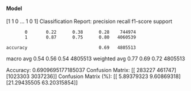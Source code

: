 #### Model
[1 1 0 ... 1 0 1]
Classification Report:
              precision    recall  f1-score   support

           0       0.22      0.38      0.28    744974
           1       0.87      0.75      0.80   4060539

    accuracy                           0.69   4805513
   macro avg       0.54      0.56      0.54   4805513
weighted avg       0.77      0.69      0.72   4805513

Accuracy: 0.6909695177185037
Confusion Matrix:
[[ 283227  461747]
 [1023303 3037236]]
Confusion Matrix (%):
[[ 5.89379323  9.60869318]
 [21.29435505 63.20315854]]
